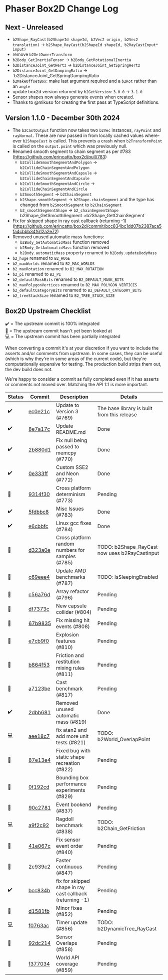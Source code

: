 # Phaser Box2D Change Log

## Next - Unreleased

* `b2Shape_RayCast(b2ShapeId shapeId, b2Vec2 origin, b2Vec2 translation)` -> `b2Shape_RayCast(b2ShapeId shapeId, b2RayCastInput* input)`
* remove `b2GetOwnerTransform`
* `b2Body_GetInertiaTensor` -> `b2Body_GetRotationalInertia`
* `b2DistanceJoint_GetHertz` -> `b2DistanceJoint_GetSpringHertz`
* `b2DistanceJoint_GetDampingRatio` -> `b2DistanceJoint_GetSpringDampingRatio
* `b2MakeOffsetBox`: make last argument required and a `b2Rot` rather than an `angle`
* update box2d version returned by `b2GetVersion`: `3.0.0` -> `3.1.0`
* Sensor shapes now always generate events when created.
* Thanks to @mikuso for creating the first pass at TypeScript definitions.


## Version 1.1.0 - December 30th 2024

* The `b2CastOutput` function now takes two `b2Vec` instances, `rayPoint` and `rayNormal`. These are now passed in from locally cached values where-ever `b2ShapeCast` is called. This prevents a crash when `b2TransformPoint` is called on the `output.point` which was previously null.
* Renamed smooth segment to chain segment as per #783 (https://github.com/erincatto/box2d/pull/783)
    * `b2CollideSmoothSegmentAndPolygon` -> `b2CollideChainSegmentAndPolygon`
    * `b2CollideSmoothSegmentAndCapsule` -> `b2CollideChainSegmentAndCapsule`
    * `b2CollideSmoothSegmentAndCircle` -> `b2CollideChainSegmentAndCircle`
    * `b2SmoothSegment` -> `b2ChainSegment`
    * `b2Shape.smoothSegment` -> `b2Shape.chainSegment` and the type has changed from `b2SmoothSegment` to `b2ChainSegment`
    * `b2_smoothSegmentShape` -> `b2_chainSegmentShape`
    ` `b2Shape_GetSmoothSegment` -> `b2Shape_GetChainSegment`
* Fix for skipped shape in ray cast callback (returning -1) (https://github.com/erincatto/box2d/commit/bcc834bc1dd07b2387aca5fa4cbbb34f612a2e72)
* Removed unused automatic mass functions:
    * `b2Body_SetAutomaticMass` function removed
    * `b2Body_GetAutomaticMass` function removed
    * `b2Body.automaticMass` property renamed to `b2Body.updateBodyMass`
* `b2_huge` renamed to `B2_HUGE`
* `b2_maxWorlds` renamed to `B2_MAX_WORLDS`
* `b2_maxRotation` renamed to `B2_MAX_ROTATION`
* `b2_pi` renamed to `B2_PI`
* `b2_defaultMaskBits` renamed to `B2_DEFAULT_MASK_BITS`
* `b2_maxPolygonVertices` renamed to `B2_MAX_POLYGON_VERTICES`
* `b2_defaultCategoryBits` renamed to `B2_DEFAULT_CATEGORY_BITS`
* `b2_treeStackSize` renamed to `B2_TREE_STACK_SIZE`

## Box2D Upstream Checklist

✔️ = The upstream commit is 100% integrated  
🔎 = The upstream commit hasn't yet been looked at  
💻 = The upstream commit has been partially integrated  

When converting a commit it's at your discretion if you want to include the asserts and/or comments from upstream. In some cases, they can be useful (which is why they're in some areas of the current code), but they're computationally expensive for testing. The production build strips them out, the dev build does not.

We're happy to consider a commit as fully completed even if it has asserts or comments not moved over. Matching the API 1:1 is more important.

| Status | Commit | Description | Details |
| ------ | ------ | ----------- | ------- |
| ✔️ | [ec0e21c](https://github.com/erincatto/box2d/commit/ec0e21c8a3810228854230984aa0cbf73790e203) | Update to Version 3 (#769) | The base library is built from this release |
| ✔️ | [8e7a17c](https://github.com/erincatto/box2d/commit/8e7a17c5c942dbf2fdea8b9d09983410dcc0429d) | Update README.md | Done |
| ✔️ | [2b880d1](https://github.com/erincatto/box2d/commit/2b880d1264f1493f50bee3906b7d48ecdae4fc6e) | Fix null being passed to memcpy (#770) | Done |
| ✔️ | [0e333ff](https://github.com/erincatto/box2d/commit/0e333fff0669afac5d9416e21f22adccada11755) | Custom SSE2 and Neon (#772) | Done |
| 🔎 | [9314f30](https://github.com/erincatto/box2d/commit/9314f303a7cdd6171f7ae06cd1bbf110efffe3cc) | Cross platform determinism (#773) | Pending |
| ✔️ | [5fdbbc8](https://github.com/erincatto/box2d/commit/5fdbbc815684421513faebee10e20aad6e8b6365) | Misc Issues (#783) | Done |
| ✔️ | [e6cbbfc](https://github.com/erincatto/box2d/commit/e6cbbfc85eb781f36dbcea316c355fb4748dabff) | Linux gcc fixes (#784) | Done |
| 🔎 | [d323a0e](https://github.com/erincatto/box2d/commit/d323a0e7cebb8bdcd63ebc600107b577225c521f) | Cross platform random numbers for samples (#785) | TODO: b2Shape_RayCast now uses b2RayCastInput |
| 🔎 | [c69eee4](https://github.com/erincatto/box2d/commit/c69eee4b2f76a19d8b556c92fcd64c742879fc52) | Update AMD benchmarks (#787) | TODO: IsSleepingEnabled |
| 🔎 | [c56a76d](https://github.com/erincatto/box2d/commit/c56a76daa50726d2e47aad6bb648473ee14d822e) | Array refactor (#796) | Pending |
| 🔎 | [df7373c](https://github.com/erincatto/box2d/commit/df7373c08a41b7a4ba6edd5d4be200675a948176) | New capsule collider (#804) | Pending |
| 🔎 | [67b9835](https://github.com/erincatto/box2d/commit/67b98356074805ffdf43160a18390dd76b6bf550) | Fix missing hit events (#808) | Pending |
| 🔎 | [e7cb9f0](https://github.com/erincatto/box2d/commit/e7cb9f0b80420a865f11c0bbf37c3ebbe31629d2) | Explosion features (#810) | Pending |
| 🔎 | [b864f53](https://github.com/erincatto/box2d/commit/b864f533c3d851d5c7b55fd6fb4bac00466ff854) | Friction and restitution mixing rules (#811) | Pending |
| 🔎 | [a7123be](https://github.com/erincatto/box2d/commit/a7123be5f7ef623700c5a1b790a11c1e3ae01462) | Cast benchmark (#817) | Pending |
| ✔️ | [2dbb681](https://github.com/erincatto/box2d/commit/2dbb6818cb5e69bd3dcd20b7190cdba3844dd4e8) | Removed unused automatic mass (#819) | Done |
| 💻 | [aee18c7](https://github.com/erincatto/box2d/commit/aee18c76a3c4442b18730097b9660f0fe866e6b1) | fix atan2 and add more unit tests (#821) | TODO: b2World_OverlapPoint |
| 🔎 | [87e13e4](https://github.com/erincatto/box2d/commit/87e13e44378afc42598a4f7e8b2d5289982cdda7) | Fixed bug with static shape recreation (#822) | Pending |
| 🔎 | [0f192cd](https://github.com/erincatto/box2d/commit/0f192cdde7b554317d0445f38e2d35b3b7505b09) | Bounding box performance experiments (#829) | Pending |
| 🔎 | [90c2781](https://github.com/erincatto/box2d/commit/90c2781f64775085035655661d5fe6542bf0fbd5) | Event bookend (#837) | Pending |
| 💻 | [a9f2c92](https://github.com/erincatto/box2d/commit/a9f2c92f7af8f5a8e2c9b371044e15c1f8959c45) | Ragdoll benchmark (#838) | TODO: b2Chain_GetFriction |
| 🔎 | [41e067c](https://github.com/erincatto/box2d/commit/41e067c6d11f214a6ef1700361c5f27657575c73) | Fix sensor event order (#840) | Pending |
| 🔎 | [2c939c2](https://github.com/erincatto/box2d/commit/2c939c287bfcffcd9ae12ce34db486f6e0bd17e2) | Faster continuous (#847) | Pending |
| ✔️ | [bcc834b](https://github.com/erincatto/box2d/commit/bcc834bc1dd07b2387aca5fa4cbbb34f612a2e72) | fix for skipped shape in ray cast callback (returning -1) | Pending |
| 🔎 | [d1581fb](https://github.com/erincatto/box2d/commit/d1581fb7219616ae48850d3833c8915754e03e9a) | Minor fixes (#852) | Pending |
| 💻 | [f0763ac](https://github.com/erincatto/box2d/commit/f0763aca7d4dfa8f1c19c2c4a9e66fa6e93ea32e) | Timer update (#856) | TODO: b2DynamicTree_RayCast |
| 🔎 | [92dc214](https://github.com/erincatto/box2d/commit/92dc2143211aeb2021842cdb177af78d68b883ac) | Sensor Overlaps (#858) | Pending |
| 🔎 | [f377034](https://github.com/erincatto/box2d/commit/f377034920c42a26cd498c0a0b1b2e9f2b064989) | World API coverage (#859) | Pending |
